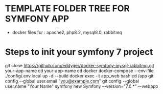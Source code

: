 # TEMPLATE FOLDER TREE FOR SYMFONY APP
- docker files for : apache2, php8.2, mysql8.0, rabbitmq 

# Steps to init your symfony 7 project
git clone https://github.com/eddyger/docker-symfony-mysql-rabbitmq.git your-app-name
cd your-app-name
cd docker
docker-compose --env-file ./config/.env.local up -d --build
docker exec -it app_web bash
cd /app
git config --global user.email "you@example.com"
git config --global user.name "Your Name"
symfony new Symfony --version="7.0.*" --webapp